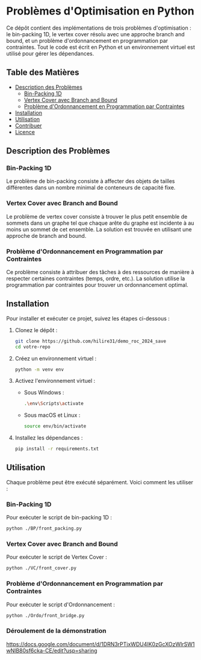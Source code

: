 # Problèmes d'Optimisation en Python

Ce dépôt contient des implémentations de trois problèmes d'optimisation : le bin-packing 1D, le vertex cover résolu avec une approche branch and bound, et un problème d'ordonnancement en programmation par contraintes. Tout le code est écrit en Python et un environnement virtuel est utilisé pour gérer les dépendances.

## Table des Matières

- [Description des Problèmes](#description-des-problèmes)
  - [Bin-Packing 1D](#bin-packing-1d)
  - [Vertex Cover avec Branch and Bound](#vertex-cover-avec-branch-and-bound)
  - [Problème d'Ordonnancement en Programmation par Contraintes](#problème-dordonnancement-en-programmation-par-contraintes)
- [Installation](#installation)
- [Utilisation](#utilisation)
- [Contribuer](#contribuer)
- [Licence](#licence)

## Description des Problèmes

### Bin-Packing 1D

Le problème de bin-packing consiste à affecter des objets de tailles différentes dans un nombre minimal de conteneurs de capacité fixe.

### Vertex Cover avec Branch and Bound

Le problème de vertex cover consiste à trouver le plus petit ensemble de sommets dans un graphe tel que chaque arête du graphe est incidente à au moins un sommet de cet ensemble. La solution est trouvée en utilisant une approche de branch and bound.

### Problème d'Ordonnancement en Programmation par Contraintes

Ce problème consiste à attribuer des tâches à des ressources de manière à respecter certaines contraintes (temps, ordre, etc.). La solution utilise la programmation par contraintes pour trouver un ordonnancement optimal.

## Installation

Pour installer et exécuter ce projet, suivez les étapes ci-dessous :

1. Clonez le dépôt :
    ```sh
    git clone https://github.com/hilire31/demo_roc_2024_save
    cd votre-repo
    ```

2. Créez un environnement virtuel :
    ```sh
    python -m venv env
    ```

3. Activez l'environnement virtuel :
    - Sous Windows :
      ```sh
      .\env\Scripts\activate
      ```
    - Sous macOS et Linux :
      ```sh
      source env/bin/activate
      ```

4. Installez les dépendances :
    ```sh
    pip install -r requirements.txt
    ```

## Utilisation

Chaque problème peut être exécuté séparément. Voici comment les utiliser :

### Bin-Packing 1D

Pour exécuter le script de bin-packing 1D :
```sh
python ./BP/front_packing.py
```
### Vertex Cover avec Branch and Bound

Pour exécuter le script de Vertex Cover :
```sh
python ./VC/front_cover.py
```

### Problème d'Ordonnancement en Programmation par Contraintes

Pour exécuter le script d'Ordonnancement :
```sh
python ./Ordo/front_bridge.py
```


### Déroulement de la démonstration 

https://docs.google.com/document/d/1DRN3rPTjxWDU4IK0zGcXOzWIrSW1wNlB80sf6cka-CE/edit?usp=sharing